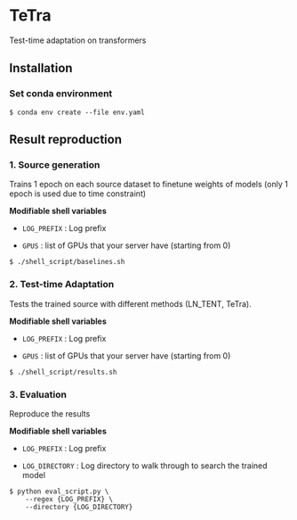 # TeTra

Test-time adaptation on transformers

## Installation

### Set conda environment
```
$ conda env create --file env.yaml
```

## Result reproduction

### 1. Source generation
Trains 1 epoch on each source dataset to finetune weights of models (only 1 epoch is used due to time constraint)

**Modifiable shell variables**
- `LOG_PREFIX` : Log prefix

- `GPUS` : list of GPUs that your server have (starting from 0)


```
$ ./shell_script/baselines.sh 
```

### 2. Test-time Adaptation
Tests the trained source with different methods (LN_TENT, TeTra).

**Modifiable shell variables**
- `LOG_PREFIX` : Log prefix

- `GPUS` : list of GPUs that your server have (starting from 0)

```
$ ./shell_script/results.sh 
```

### 3. Evaluation
Reproduce the results

**Modifiable shell variables**
- `LOG_PREFIX` : Log prefix

- `LOG_DIRECTORY` : Log directory to walk through to search the trained model

```
$ python eval_script.py \
    --regex {LOG_PREFIX} \
    --directory {LOG_DIRECTORY}
```
